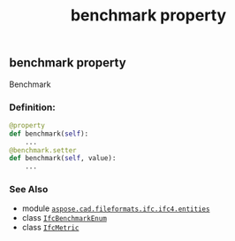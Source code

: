 ﻿---
title: benchmark property
second_title: Aspose.CAD for Python via .NET API References
description: 
type: docs
weight: 30
url: /aspose.cad.fileformats.ifc.ifc4.entities/ifcmetric/benchmark/
is_root: false
---

## benchmark property


Benchmark
### Definition:
```python
@property
def benchmark(self):
    ...
@benchmark.setter
def benchmark(self, value):
    ...
```

### See Also
* module [`aspose.cad.fileformats.ifc.ifc4.entities`](../../)
* class [`IfcBenchmarkEnum`](/cad/python-net/aspose.cad.fileformats.ifc.ifc4.types/ifcbenchmarkenum)
* class [`IfcMetric`](/cad/python-net/aspose.cad.fileformats.ifc.ifc4.entities/ifcmetric)
